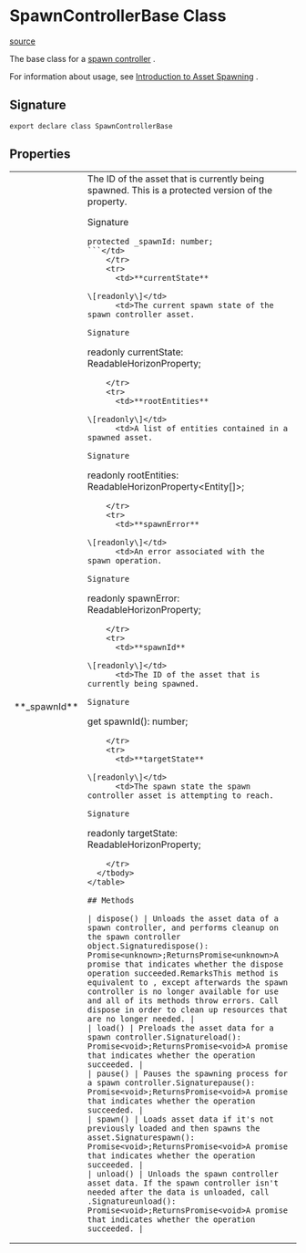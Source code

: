 # SpawnControllerBase Class

[source](https://developers.meta.com/horizon-worlds/reference/2.0.0/core_spawncontrollerbase)

The base class for a [spawn controller](/horizon-worlds/reference/2.0.0/core_spawncontroller) .

  

For information about usage, see [Introduction to Asset Spawning](https://developers.meta.com/horizon-worlds/learn/documentation/typescript/asset-spawning/introduction-to-asset-spawning) .

## Signature

```
export declare class SpawnControllerBase
```

## Properties

<table>
  <tbody>
    <tr>
      <td>**_spawnId**</td>
      <td>The ID of the asset that is currently being spawned. This is a protected version of the property.

Signature

```
protected _spawnId: number;
```</td>
    </tr>
    <tr>
      <td>**currentState**

\[readonly\]</td>
      <td>The current spawn state of the spawn controller asset.

Signature

```
readonly currentState: ReadableHorizonProperty<SpawnState>;
```</td>
    </tr>
    <tr>
      <td>**rootEntities**

\[readonly\]</td>
      <td>A list of entities contained in a spawned asset.

Signature

```
readonly rootEntities: ReadableHorizonProperty<Entity[]>;
```</td>
    </tr>
    <tr>
      <td>**spawnError**

\[readonly\]</td>
      <td>An error associated with the spawn operation.

Signature

```
readonly spawnError: ReadableHorizonProperty<SpawnError>;
```</td>
    </tr>
    <tr>
      <td>**spawnId**

\[readonly\]</td>
      <td>The ID of the asset that is currently being spawned.

Signature

```
get spawnId(): number;
```</td>
    </tr>
    <tr>
      <td>**targetState**

\[readonly\]</td>
      <td>The spawn state the spawn controller asset is attempting to reach.

Signature

```
readonly targetState: ReadableHorizonProperty<SpawnState>;
```</td>
    </tr>
  </tbody>
</table>

## Methods

| dispose() | Unloads the asset data of a spawn controller, and performs cleanup on the spawn controller object.Signaturedispose(): Promise<unknown>;ReturnsPromise<unknown>A promise that indicates whether the dispose operation succeeded.RemarksThis method is equivalent to , except afterwards the spawn controller is no longer available for use and all of its methods throw errors. Call dispose in order to clean up resources that are no longer needed. |
| load() | Preloads the asset data for a spawn controller.Signatureload(): Promise<void>;ReturnsPromise<void>A promise that indicates whether the operation succeeded. |
| pause() | Pauses the spawning process for a spawn controller.Signaturepause(): Promise<void>;ReturnsPromise<void>A promise that indicates whether the operation succeeded. |
| spawn() | Loads asset data if it's not previously loaded and then spawns the asset.Signaturespawn(): Promise<void>;ReturnsPromise<void>A promise that indicates whether the operation succeeded. |
| unload() | Unloads the spawn controller asset data. If the spawn controller isn't needed after the data is unloaded, call .Signatureunload(): Promise<void>;ReturnsPromise<void>A promise that indicates whether the operation succeeded. |